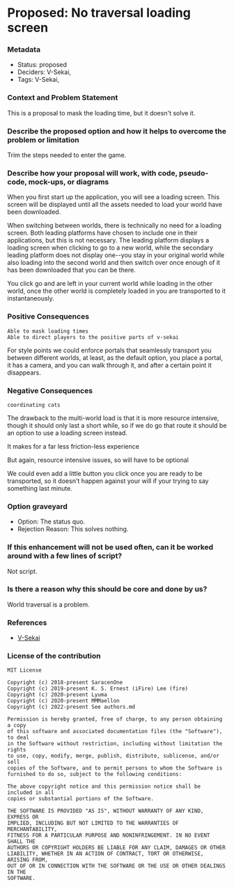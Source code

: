 # Proposed: No traversal loading screen

### Metadata

- Status: proposed <!-- draft | proposed | rejected | accepted | deprecated | superseded by -->
- Deciders: V-Sekai,
- Tags: V-Sekai,

### Context and Problem Statement

This is a proposal to mask the loading time, but it doesn't solve it.

### Describe the proposed option and how it helps to overcome the problem or limitation

Trim the steps needed to enter the game.

### Describe how your proposal will work, with code, pseudo-code, mock-ups, or diagrams

When you first start up the application, you will see a loading screen. This screen will be displayed until all the assets needed to load your world have been downloaded.

When switching between worlds, there is technically no need for a loading screen. Both leading platforms have chosen to include one in their applications, but this is not necessary. The leading platform displays a loading screen when clicking to go to a new world, while the secondary leading platform does not display one--you stay in your original world while also loading into the second world and then switch over once enough of it has been downloaded that you can be there.

You click go and are left in your current world while loading in the other world, once the other world is completely loaded in you are transported to it instantaneously.

### Positive Consequences

    Able to mask loading times
    Able to direct players to the positive parts of v-sekai

For style points we could enforce portals that seamlessly transport you between different worlds, at least, as the default option, you place a portal, it has a camera, and you can walk through it, and after a certain point it disappears.

### Negative Consequences

    coordinating cats

The drawback to the multi-world load is that it is more resource intensive, though it should only last a short while, so if we do go that route it should be an option to use a loading screen instead.

It makes for a far less friction-less experience

But again, resource intensive issues, so will have to be optional

We could even add a little button you click once you are ready to be transported, so it doesn't happen against your will if your trying to say something last minute.

### Option graveyard

- Option: The status quo. <!-- List the proposed options no longer open for consideration. -->
- Rejection Reason: This solves nothing. <!-- List the reasons for the rejection: (the bad traits) -->

### If this enhancement will not be used often, can it be worked around with a few lines of script?

Not script.

### Is there a reason why this should be core and done by us?

World traversal is a problem.

### References

- [V-Sekai](https://v-sekai.org/)

### License of the contribution

```
MIT License

Copyright (c) 2018-present SaracenOne
Copyright (c) 2019-present K. S. Ernest (iFire) Lee (fire)
Copyright (c) 2020-present Lyuma
Copyright (c) 2020-present MMMaellon
Copyright (c) 2022-present See authors.md

Permission is hereby granted, free of charge, to any person obtaining a copy
of this software and associated documentation files (the "Software"), to deal
in the Software without restriction, including without limitation the rights
to use, copy, modify, merge, publish, distribute, sublicense, and/or sell
copies of the Software, and to permit persons to whom the Software is
furnished to do so, subject to the following conditions:

The above copyright notice and this permission notice shall be included in all
copies or substantial portions of the Software.

THE SOFTWARE IS PROVIDED "AS IS", WITHOUT WARRANTY OF ANY KIND, EXPRESS OR
IMPLIED, INCLUDING BUT NOT LIMITED TO THE WARRANTIES OF MERCHANTABILITY,
FITNESS FOR A PARTICULAR PURPOSE AND NONINFRINGEMENT. IN NO EVENT SHALL THE
AUTHORS OR COPYRIGHT HOLDERS BE LIABLE FOR ANY CLAIM, DAMAGES OR OTHER
LIABILITY, WHETHER IN AN ACTION OF CONTRACT, TORT OR OTHERWISE, ARISING FROM,
OUT OF OR IN CONNECTION WITH THE SOFTWARE OR THE USE OR OTHER DEALINGS IN THE
SOFTWARE.
```
